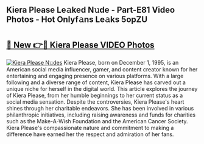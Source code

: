 ## Kiera Please Le𝚊ked N𝚞de - Part-E81 Video Photos - Hot Onlyf𝚊ns Le𝚊ks 5opZU

# <h2><a href="http://ab38151.deff.icu/?id=Kiera+Please">🔗 New 👉🔴 Kiera Please VIDEO Photos</a></h2>

[![Kiera Please N𝚞des](https://i.imgur.com/rIISA9y.gif)](http://ab38151.deff.icu/?id=Kiera+Please)
Kiera Please, born on December 1, 1995, is an American social media influencer, gamer, and content creator known for her entertaining and engaging presence on various platforms. With a large following and a diverse range of content, Kiera Please has carved out a unique niche for herself in the digital world. This article explores the journey of Kiera Please, from her humble beginnings to her current status as a social media sensation. Despite the controversies, Kiera Please's heart shines through her charitable endeavors. She has been involved in various philanthropic initiatives, including raising awareness and funds for charities such as the Make-A-Wish Foundation and the American Cancer Society. Kiera Please's compassionate nature and commitment to making a difference have earned her the respect and admiration of her fans.
